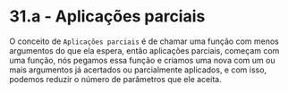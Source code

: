 # 31.a - Aplicações parciais

O conceito de `Aplicações parciais` é de chamar uma função com menos argumentos do que ela espera,
então aplicações parciais, começam com uma função, nós pegamos essa função e criamos uma nova com um
ou mais argumentos já acertados ou parcialmente aplicados, e com isso, podemos reduzir o número de
parâmetros que ele aceita.
